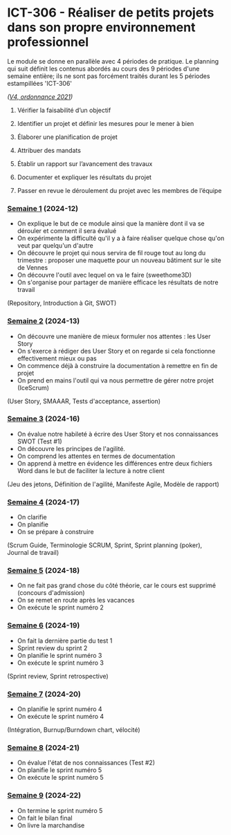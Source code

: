 # ICT-306 - Réaliser de petits projets dans son propre environnement professionnel

Le module se donne en parallèle avec 4 périodes de pratique. Le planning qui suit définit les contenus abordés au cours des 9 périodes d'une semaine entière; ils ne sont pas forcément traités durant les 5 périodes estampillées 'ICT-306'

_([V4, ordonnance 2021](https://www.modulbaukasten.ch/module/306/4/fr-FR?title=R%C3%A9aliser-de-petits-projets-dans-son-propre-environnement-professionnel))_

1. Vérifier la faisabilité d’un objectif

2. Identifier un projet et définir les mesures pour le mener à bien

3. Élaborer une planification de projet 

4. Attribuer des mandats 

5. Établir un rapport sur l’avancement des travaux 

6. Documenter et expliquer les résultats du projet

7. Passer en revue le déroulement du projet avec les membres de l’équipe


### [Semaine 1](Séquences/2024-12.md) (2024-12)

- On explique le but de ce module ainsi que la manière dont il va se dérouler et comment il sera évalué
- On expérimente la difficulté qu'il y a à faire réaliser quelque chose qu'on veut par quelqu'un d'autre
- On découvre le projet qui nous servira de fil rouge tout au long du trimestre : proposer une maquette pour un nouveau bâtiment sur le site de Vennes
- On découvre l'outil avec lequel on va le faire (sweethome3D)
- On s'organise pour partager de manière efficace les résultats de notre travail

(Repository, Introduction à Git, SWOT)

### [Semaine 2](Séquences/2024-13.md) (2024-13) 

- On découvre une manière de mieux formuler nos attentes : les User Story
- On s'exerce à rédiger des User Story et on regarde si cela fonctionne effectivement mieux ou pas
- On commence déjà à construire la documentation à remettre en fin de projet
- On prend en mains l'outil qui va nous permettre de gérer notre projet (IceScrum)

(User Story, SMAAAR, Tests d'acceptance, assertion)

### [Semaine 3](Séquences/2024-16.md) (2024-16)

- On évalue notre habileté à écrire des User Story et nos connaissances SWOT (Test #1)
- On découvre les principes de l'agilité.
- On comprend les attentes en termes de documentation
- On apprend à mettre en évidence les différences entre deux fichiers Word dans le but de faciliter la lecture à notre client

(Jeu des jetons, Définition de l'agilité, Manifeste Agile, Modèle de rapport)

### [Semaine 4](Séquences/2024-17.md) (2024-17)

- On clarifie
- On planifie
- On se prépare à construire

(Scrum Guide, Terminologie SCRUM, Sprint, Sprint planning (poker), Journal de travail)

### [Semaine 5](Séquences/2024-18.md) (2024-18)

- On ne fait pas grand chose du côté théorie, car le cours est supprimé (concours d'admission)
- On se remet en route après les vacances
- On exécute le sprint numéro 2


### [Semaine 6](Séquences/2024-19.md) (2024-19)

- On fait la dernière partie du test 1
- Sprint review du sprint 2
- On planifie le sprint numéro 3
- On exécute le sprint numéro 3

(Sprint review, Sprint retrospective)

### [Semaine 7](Séquences/2024-20.md) (2024-20)

- On planifie le sprint numéro 4
- On exécute le sprint numéro 4

(Intégration, Burnup/Burndown chart, vélocité)

### [Semaine 8](Séquences/2024-21.md) (2024-21)

- On évalue l'état de nos connaissances (Test #2)
- On planifie le sprint numéro 5
- On exécute le sprint numéro 5

### [Semaine 9](Séquences/2024-22.md) (2024-22)

- On termine le sprint numéro 5
- On fait le bilan final
- On livre la marchandise